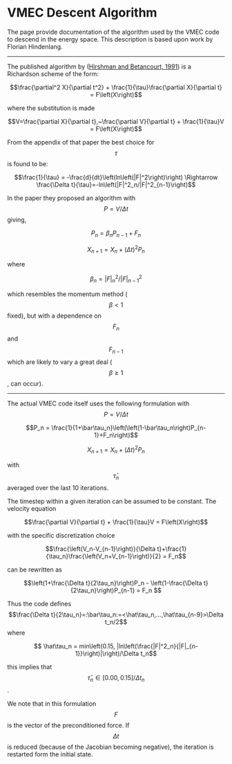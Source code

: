 VMEC Descent Algorithm
==========================

The page provide documentation of the algorithm used by the VMEC code 
to descend in the energy space. This description is based upon work
by Florian Hindenlang.

---

The published algorithm by ([Hirshman and Betancourt, 1991](https://doi.org/10.1016/0021-9991(91)90267-O)) is a
Richardson scheme of the form:

$$\frac{\partial^2 X}{\partial t^2} + \frac{1}{\tau}\frac{\partial X}{\partial t} = F\left(X\right)$$

where the substitution is made

$$V=\frac{\partial X}{\partial t},~\frac{\partial V}{\partial t} + \frac{1}{\tau}V = F\left(X\right)$$

From the appendix of that paper the best choice for $$\tau$$ is found to be:

$$\frac{1}{\tau} = -\frac{d}{dt}\left(ln\left(|F|^2\right)\right) \Rightarrow \frac{\Delta t}{\tau}=-ln\left(|F|^2_n/|F|^2_{n-1}\right)$$

In the paper they proposed an algorithm with $$P=V/\Delta t$$ giving,

$$P_n = \beta_nP_{n-1}+F_n$$

$$X_{n+1} = X_n + \left(\Delta t\right)^2P_n$$

where 

$$\beta_n=|F|^2_n/|F|^2_{n-1}$$

which resembles the momentum method ($$\beta\lt1$$ fixed), but with a 
dependence on $$F_n$$ and $$F_{n-1}$$ which are likely to vary a
great deal ($$\beta\ge 1$$, can occur).

---

The actual VMEC code itself uses the following formulation with $$P=V/\Delta t$$

$$P_n = \frac{1}{1+\bar\tau_n}\left(\left(1-\bar\tau_n\right)P_{n-1}+F_n\right)$$

$$X_{n+1} = X_n + \left(\Delta t\right)^2P_n$$

with $$\bar\tau_n$$ averaged over the last 10 iterations.

The timestep within a given iteration can be assumed to be constant. The velocity equation

$$\frac{\partial V}{\partial t} + \frac{1}{\tau}V = F\left(X\right)$$

with the specific discretization choice

$$\frac{\left(V_n-V_{n-1}\right)}{\Delta t}+\frac{1}{\tau_n}\frac{\left(V_n+V_{n-1}\right)}{2} = F_n$$

can be rewritten as

$$\left(1+\frac{\Delta t}{2\tau_n}\right)P_n - \left(1-\frac{\Delta t}{2\tau_n}\right)P_{n-1} = F_n $$

Thus the code defines $$\frac{\Delta t}{2\tau_n}=:\bar\tau_n:=<\hat\tau_n,...,\hat\tau_{n-9}>\Delta t_n/2$$ where

$$ \hat\tau_n = min\left(0.15, |ln\left(\frac{|F|^2_n}{|F|_{n-1}}\right)|\right)/\Delta t_n$$

this implies that $$\hat\tau_n\in\left[0.00,0.15\right]/\Delta t_n$$.  

We note that in this formulation $$F$$ is the vector of the preconditioned force.  If $$\Delta t$$ is reduced (because of the Jacobian becoming negative), the iteration is restarted form the initial state.